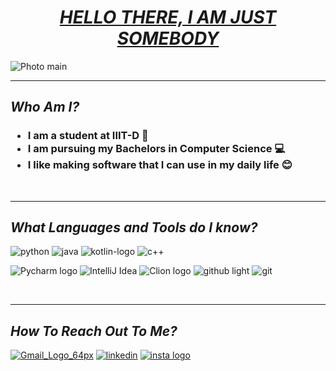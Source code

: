 <H1><center><b><i><u> HELLO THERE, I AM JUST SOMEBODY  </u></i></b></center></H1>

![Photo main](https://github.com/Asher-Ul-Haque/Asher-Ul-Haque/assets/147892995/b4d80a81-4c39-4e6b-b0ec-027cae0b289b)

***

<H2><b><i> Who Am I?</i></b></H2>

<H3>
  
* I am a student at IIIT-D 📖
* I am pursuing my Bachelors in Computer Science 💻
* I like making software that I can use in my daily life 😊
</H3>
<br>

***

<H2><b><i> What Languages and Tools do I know?</i></b></H2>

![python](https://github.com/Asher-Ul-Haque/Asher-Ul-Haque/assets/147892995/645ccc45-c3e6-4091-a153-7ae5ffc5d0da)  ![java](https://github.com/Asher-Ul-Haque/Asher-Ul-Haque/assets/147892995/81477585-9dd3-48de-bc11-8c7dc7f29e84)   ![kotlin-logo](https://github.com/Asher-Ul-Haque/Asher-Ul-Haque/assets/147892995/7fcbd4d2-87c3-4dfe-ae62-c1dc3beaf270)
![c++](https://github.com/Asher-Ul-Haque/Asher-Ul-Haque/assets/147892995/b3a0164a-ac3a-4e3d-a698-3f8d3c2726fa)


![Pycharm logo](https://github.com/Asher-Ul-Haque/Asher-Ul-Haque/assets/147892995/04715142-ec64-477b-914f-9346030aa0c4)
![IntelliJ Idea](https://github.com/Asher-Ul-Haque/Asher-Ul-Haque/assets/147892995/dc1eaedc-8123-47fb-af32-1ac8a1a18b7c)
![Clion logo](https://github.com/Asher-Ul-Haque/Asher-Ul-Haque/assets/147892995/c84f3526-0f17-483b-94ef-570a55ba0598)
![github light](https://github.com/Asher-Ul-Haque/Asher-Ul-Haque/assets/147892995/c41cdc53-38da-41be-aca5-536a6d7038b0#gh-dark-mode-only)
![git](https://github.com/Asher-Ul-Haque/Asher-Ul-Haque/assets/147892995/3a083d33-cb54-4617-be3e-5ba7f3a5c747)

<br>

***

<H2><b><i> How To Reach Out To Me?</i></b></H2>

[![Gmail_Logo_64px](https://github.com/Asher-Ul-Haque/Asher-Ul-Haque/assets/147892995/4f0b760d-bccc-4872-90cc-d3b08e4afa09)](mailto:contactasher.u.haque@gmail.com)
[![linkedin](https://github.com/Asher-Ul-Haque/Asher-Ul-Haque/assets/147892995/e8275da3-efee-4f25-9847-2a8342ff3022)](https://www.linkedin.com/in/asher-u-haque-53629a284)
[![insta logo](https://github.com/Asher-Ul-Haque/Asher-Ul-Haque/assets/147892995/3d9e3fe7-153f-46d1-bb0d-b53da5d1906c)](https://www.instagram.com/just_somebody_somewhere/)







